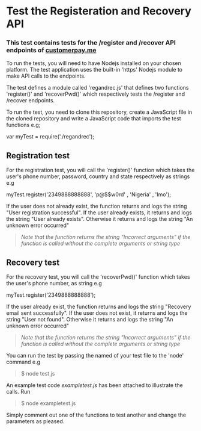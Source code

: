 # Test the Registeration and Recovery API

### This test contains tests for the /register and /recover API endpoints of [customerpay.me](staging.api.customerpay.me)

To run the tests, you will need to have Nodejs installed on your chosen platform.
The test application uses the built-in 'https' Nodejs module to make API calls to the endpoints.

The test defines a module called 'regandrec.js' that defines two functions 'register()' and 'recoverPwd()' which respectively tests the /register and /recover endpoints.

To run the test, you need to clone this repository, create a JavaScript file in the cloned repository and write a JavaScript code that imports the test functions e.g;

var myTest = require('./regandrec');


## Registration test

For the registration test, you will call the 'register()' function which takes the user's phone number, password, country and state respectively as strings e.g

myTest.register('2349888888888', 'p@$$w0rd' , 'Nigeria' , 'Imo');

If the user does not already exist, the function returns and logs the string "User registration successful".
If the user already exists, it returns and logs the string "User already exists".
Otherwise it returns and logs the string "An unknown error occurred"

>*Note that the function returns the string "Incorrect arguments" if the function is called without the complete arguments or string type*

## Recovery test

For the recovery test, you will call the 'recoverPwd()' function which takes the user's phone number, as string e.g

myTest.register('2349888888888');

If the user already exist, the function returns and logs the string "Recovery email sent successfully".
If the user does not exist, it returns and logs the string "User not found".
Otherwise it returns and logs the string "An unknown error occurred"

>*Note that the function returns the string "Incorrect arguments" if the function is called without the complete arguments or string type*

You can run the test by passing the named of your test file to the 'node' command e.g

> $ node test.js

An example test code *exampletest.js* has been attached to illustrate the calls. Run

> $ node exampletest.js

Simply comment out one of the functions to test another and change the parameters as pleased.